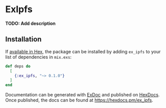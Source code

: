 # ExIpfs

**TODO: Add description**

## Installation

If [available in Hex](https://hex.pm/docs/publish), the package can be installed
by adding `ex_ipfs` to your list of dependencies in `mix.exs`:

```elixir
def deps do
  [
    {:ex_ipfs, "~> 0.1.0"}
  ]
end
```

Documentation can be generated with [ExDoc](https://github.com/elixir-lang/ex_doc)
and published on [HexDocs](https://hexdocs.pm). Once published, the docs can
be found at <https://hexdocs.pm/ex_ipfs>.

